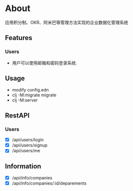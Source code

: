 # About

应用积分制、OKR、阿米巴等管理方法实现的企业数据化管理系统

## Features


### Users

* 用户可以使用邮箱和密码登录系统.




## Usage

* modify config.edn
* clj -M:migrate migrate
* clj -M:server


## RestAPI

### Users

- [x] /api/users/login 
- [x] /api/users/signup
- [x] /api/users/me

## Information

- [x] /api/info/companies
- [x] /api/info/companies/:id/deparements